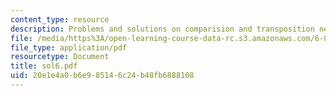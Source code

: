 ```yaml
---
content_type: resource
description: Problems and solutions on comparision and transposition networks.
file: /media/https%3A/open-learning-course-data-rc.s3.amazonaws.com/6-896-theory-of-parallel-hardware-sma-5511-spring-2004/20e1e4a0b6e985146c24b48fb6888108_sol6.pdf
file_type: application/pdf
resourcetype: Document
title: sol6.pdf
uid: 20e1e4a0-b6e9-8514-6c24-b48fb6888108
---
```

